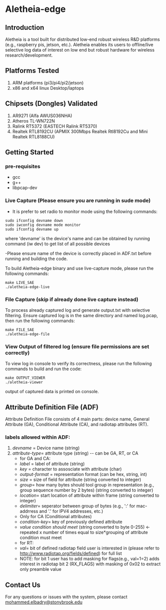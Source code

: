 # Aletheia-edge

## Introduction
Aletheia is a tool built for distributed low-end robust wireless R&D platforms (e.g., raspberry pis, jetson, etc.). Aletheia enables its users to offline/live selective log data of interest on low end but robust hardware for wireless research/development.

## Platforms Tested
1. ARM platforms (pi3/pi4/pi2/jetson)
2. x86 and x64 linux Desktop/laptops

## Chipsets (Dongles) Validated
1. AR9271 (Alfa AWUS036NHA)
2. Atheros TL-WN722N
3. Ralink RT5372 (EASTECH Ralink RT5370)
4. Realtek RTL8192CU (APMIX 300Mbps Realtek Rtl8192Cu and Mini Realtek RTL8188CU)

## Getting Started

### pre-requisites
- gcc
- g++
- libpcap-dev

### Live Capture (Please ensure you are running in sude mode)

- It is prefer to set radio to monitor mode using the following commands:
```
sudo ifconfig devname down 
sudo iwconfig devname mode monitor
sudo ifconfig devname up
```
where 'devname' is the device's name and can be obtained by running command (iw dev) to get list of all possible devices

-Please ensure name of the device is correctly placed in ADF.txt before running and building the code.

To build Aletheia-edge binary and use live-capture mode, please run the following commands:
```
make LIVE_SAE
./aletheia-edge-live
```

### File Capture (skip if already done live capture instead)
To process already captured log and generate output.txt with selective filtering. Ensure captured log is in the same directory and named log.pcap, then run the following commands:
```
make FILE_SAE
./aletheia-edge-file
```

### View Output of filtered log (ensure file permissions are set correctly)
To view log in console to verify its correctness, please run the following commands to build and run the code:
```
make OUTPUT_VIEWER
./aletheia-viewer
```

output of captured data is printed on console.

## Attribute Definition File (ADF)

Attribute Definition File consists of 4 main parts: device name, General Attribute (GA), Conditional Attribute (CA), and radiotap attributes (RT).

### labels allowed within ADF:
1. *devname* = Device name (string)
2. *attribute-type*= attribute type (string) -- can be GA, RT, or CA
    - for GA and CA:
     - *label* = label of attribute (string)
     - *key* = character to assosciate with attribute (char) 
     - *output-format* = representation format (can be hex, string, int)
     - *size* = size of field for attribute (string converted to integer)
     - *group*= how many bytes should tool group in representation (e.g., group sequence number by 2 bytes) (string converted to integer)
     - *location*= start location of attribute within frame (string converted to integer)
     - *delimiter*= seperator between group of bytes (e.g., ':' for mac-addrress and '.' for IPV4 addresses, etc.)
     - Only for CA (Conditional attributes)
      - *condition-key*= key of previously defined attribute
      - *value condition should meet* (string converted to byte 0-255) <- repeated x number of times equal to size*grouping of attribute condition must meet
    - for RT:
     - *val*= bit of defined radiotap field user is interested in (please refer to http://www.radiotap.org/fields/defined) for full list
     - NOTE: for bit 1 user has to add masking for flags(e.g., val=1=2) adds interest in radiotap bit 2 (RX_FLAGS) with masking of 0x02 to extract only preamble value
     
## Contact Us

For any questions or issues with the system, please contact mohammed.elbadry@stonybrook.edu
